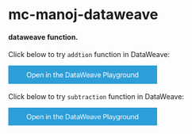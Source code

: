 # mc-manoj-dataweave
#### dataweave function.

Click below to try `addtion` function in DataWeave:

<a href="https://dataweave.mulesoft.com/learn/playground?projectMethod=GHRepo&repo=MuleCraft/mc-manoj-dataweave/tree/main/functions/addtion&path=functions&addtion"><img width="300" src="https://github.com/Harsha-0/dataweave-functions/raw/main/images/dwplayground-button.png">
</a>

Click below to try `subtraction` function in DataWeave:

<a href="https://dataweave.mulesoft.com/learn/playground?projectMethod=GHRepo&repo=MuleCraft/mc-manoj-dataweave/tree/main/functions/addtion&path=functions&subtraction"><img width="300" src="https://github.com/Harsha-0/dataweave-functions/raw/main/images/dwplayground-button.png"></a>
